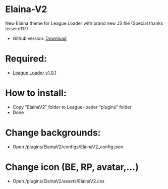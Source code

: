 # Elaina-V2
New Elaina theme for League Loader with brand new JS file
(Special thanks teiseire117)

 - Github version: [Download](https://codeload.github.com/Elaina69/Elaina-V2/zip/refs/tags/v1.4.0)

# Required: 
 - [League Loader v1.0.1](https://github.com/nomi-san/league-loader/actions/runs/4324448968)
 
# How to install:
 - Copy "ElainaV2" folder to League-loader "plugins" folder
 - Done

# Change backgrounds:
 - Open /plugins/ElainaV2/configs/ElainaV2_config.json
 
 
# Change icon (BE, RP, avatar,...)
 - Open /plugins/ElainaV2/assets/ElainaV2.css
